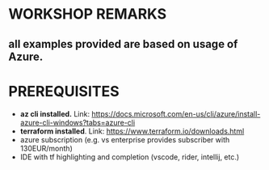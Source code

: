# WORKSHOP REMARKS
## all examples provided are based on usage of Azure.

# PREREQUISITES
- **az cli installed.**
  Link: https://docs.microsoft.com/en-us/cli/azure/install-azure-cli-windows?tabs=azure-cli
- **terraform installed**.
  Link: https://www.terraform.io/downloads.html
- azure subscription (e.g. vs enterprise provides subscriber with 130EUR/month)
- IDE with tf highlighting and completion (vscode, rider, intellij, etc.)